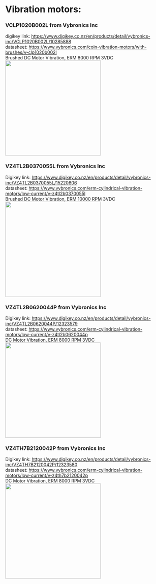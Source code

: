 # Vibration motors:  

### VCLP1020B002L from Vybronics Inc
digikey link: https://www.digikey.co.nz/en/products/detail/vybronics-inc/VCLP1020B002L/10285888  
datasheet: https://www.vybronics.com/coin-vibration-motors/with-brushes/v-clp1020b002l  
Brushed DC Motor Vibration, ERM 8000 RPM 3VDC  
<img src="https://github.com/nmi246/electronics/assets/42329930/db9d59ea-b9c9-40c6-a58d-b840d6b3e144" width="300" height="300">

### VZ4TL2B0370055L from Vybronics Inc
Digikey link: https://www.digikey.co.nz/en/products/detail/vybronics-inc/VZ4TL2B0370055L/15220806  
datasheet: https://www.vybronics.com/erm-cylindrical-vibration-motors/low-current/v-z4tl2b0370055l  
Brushed DC Motor Vibration, ERM 10000 RPM 3VDC  
<img src="https://github.com/nmi246/electronics/assets/42329930/f63b854b-9a94-4e6b-9c01-609bd80ddc65" width="300" height="300">


### VZ4TL2B0620044P from Vybronics Inc
Digikey link: https://www.digikey.co.nz/en/products/detail/vybronics-inc/VZ4TL2B0620044P/12323579  
datasheet: https://www.vybronics.com/erm-cylindrical-vibration-motors/low-current/v-z4tl2b0620044p  
DC Motor Vibration, ERM 8000 RPM 3VDC  
<img src="https://github.com/nmi246/electronics/assets/42329930/a8815e7a-1a5f-42a8-819b-4ce5210fe611" width="300" height="300">


### VZ4TH7B2120042P from Vybronics Inc
Digikey link: https://www.digikey.co.nz/en/products/detail/vybronics-inc/VZ4TH7B2120042P/12323580  
datasheet: https://www.vybronics.com/erm-cylindrical-vibration-motors/low-current/v-z4th7b2120042p  
DC Motor Vibration, ERM 8000 RPM 3VDC  
<img src="https://github.com/nmi246/electronics/assets/42329930/060dacd5-7b6c-458e-8062-1156d8ba88d1" width="300" height="300">

  



